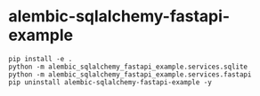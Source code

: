 # alembic-sqlalchemy-fastapi-example

```
pip install -e .
python -m alembic_sqlalchemy_fastapi_example.services.sqlite
python -m alembic_sqlalchemy_fastapi_example.services.fastapi
pip uninstall alembic-sqlalchemy-fastapi-example -y
```
